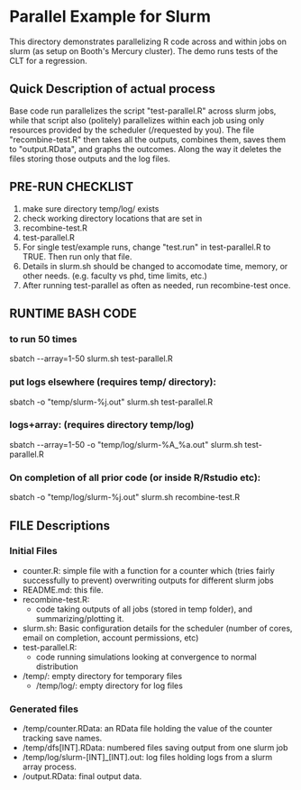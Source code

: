 # Parallel Example for Slurm

This directory demonstrates parallelizing R code across and within jobs on slurm (as setup on Booth's Mercury cluster). The demo runs tests of the CLT for a regression. 

## Quick Description of actual process
Base code run parallelizes the script "test-parallel.R" across slurm jobs, while that script also (politely) parallelizes within each job using only resources provided by the scheduler (/requested by you).
The file "recombine-test.R" then takes all the outputs, combines them, saves them to "output.RData", and graphs the outcomes. Along the way it deletes the files storing those outputs and the log files. 


## PRE-RUN CHECKLIST
1. make sure directory temp/log/ exists
2. check working directory locations that are set in
  1. recombine-test.R
  2. test-parallel.R
3. For single test/example runs, change "test.run" in test-parallel.R to TRUE. Then run only that file.
4. Details in slurm.sh should be changed to accomodate time, memory, or other needs. (e.g. faculty vs phd, time limits, etc.)
5. After running test-parallel as often as needed, run recombine-test once. 

## RUNTIME BASH CODE
### to run 50 times
sbatch --array=1-50 slurm.sh test-parallel.R

### put logs elsewhere (requires temp/ directory):
sbatch -o "temp/slurm-%j.out" slurm.sh test-parallel.R

### logs+array: (requires directory temp/log)
sbatch --array=1-50 -o "temp/log/slurm-%A_%a.out" slurm.sh test-parallel.R

### On completion of all prior code (or inside R/Rstudio etc):
sbatch -o "temp/log/slurm-%j.out" slurm.sh recombine-test.R


## FILE Descriptions
### Initial Files
- counter.R: simple file with a function for a counter which (tries fairly successfully to prevent) overwriting outputs for different slurm jobs
- README.md: this file.
- recombine-test.R: 
  - code taking outputs of all jobs (stored in temp folder), and summarizing/plotting it.
- slurm.sh: Basic configuration details for the scheduler (number of cores, email on completion, account permissions, etc)
- test-parallel.R:
  - code running simulations looking at convergence to normal distribution
- /temp/: empty directory for temporary files
  - /temp/log/: empty directory for log files

### Generated files
- /temp/counter.RData: an RData file holding the value of the counter tracking save names.
- /temp/dfs[INT].RData: numbered files saving output from one slurm job
- /temp/log/slurm-[INT]_[INT].out: log files holding logs from a slurm array process.
- /output.RData: final output data.


